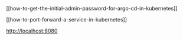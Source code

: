 [[how-to-get-the-initial-admin-password-for-argo-cd-in-kubernetes]]

[[how-to-port-forward-a-service-in-kubernetes]]

[http://localhost:8080](http://localhost:8080) 